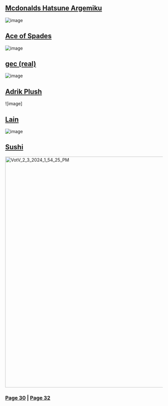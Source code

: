 ## [Mcdonalds Hatsune Argemiku](https://discord.com/channels/512287844258021376/1132040858343059638/1202685311940038716)
![image](https://github.com/SleepDeprivedGaming/voicesoftheprinter/assets/155120018/c82b58aa-6400-48b6-bb03-04ab90964174)
## [Ace of Spades](https://discord.com/channels/512287844258021376/1132040858343059638/1202695816284737584)
![image](https://github.com/SleepDeprivedGaming/voicesoftheprinter/assets/155120018/b6643aaf-ecb7-40d8-9e51-50867e75c252)
## [gec (real)](https://discord.com/channels/512287844258021376/1132040858343059638/1202698421136392212)
![image](https://github.com/SleepDeprivedGaming/voicesoftheprinter/assets/155120018/3f0417c4-2c3d-4997-aad8-0b354237e025)
## [Adrik Plush](https://discord.com/channels/512287844258021376/1132040858343059638/1202828059229822997)
![image]
## [Lain](https://discord.com/channels/512287844258021376/1132040858343059638/1203026022157783101)
![image](https://github.com/SleepDeprivedGaming/voicesoftheprinter/assets/155120018/54cf3afd-641a-4c7d-baeb-b7674548984d)
## [Sushi](https://discord.com/channels/512287844258021376/1132040858343059638/1203428620828283024)
<img width="738" alt="VotV_2_3_2024_1_54_25_PM" src="https://github.com/SleepDeprivedGaming/voicesoftheprinter/assets/155120018/2bd3cd08-289c-4fb0-9c34-90b3c68c4726">



### [Page 30](https://github.com/madrod228/voicesoftheprinter/blob/main/Page%2030.md)  | [Page 32](https://github.com/madrod228/voicesoftheprinter/blob/main/Page%2032.md)
